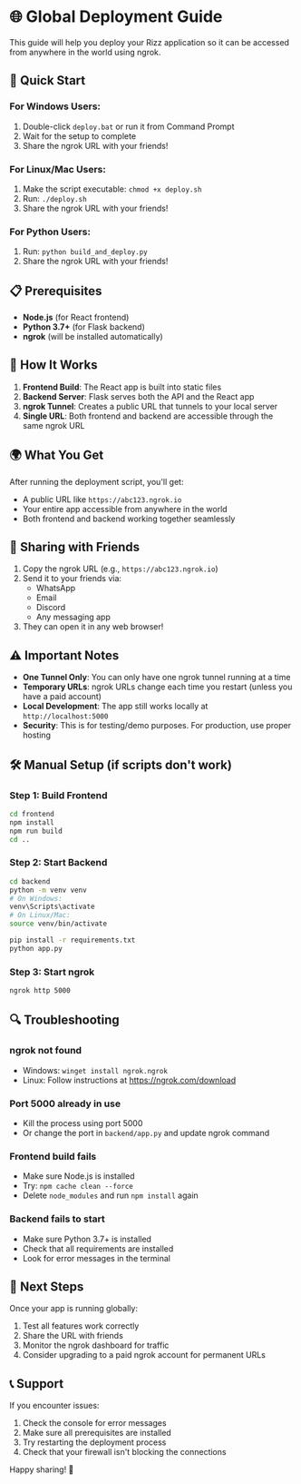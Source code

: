# 🌐 Global Deployment Guide

This guide will help you deploy your Rizz application so it can be accessed from anywhere in the world using ngrok.

## 🚀 Quick Start

### For Windows Users:
1. Double-click `deploy.bat` or run it from Command Prompt
2. Wait for the setup to complete
3. Share the ngrok URL with your friends!

### For Linux/Mac Users:
1. Make the script executable: `chmod +x deploy.sh`
2. Run: `./deploy.sh`
3. Share the ngrok URL with your friends!

### For Python Users:
1. Run: `python build_and_deploy.py`
2. Share the ngrok URL with your friends!

## 📋 Prerequisites

- **Node.js** (for React frontend)
- **Python 3.7+** (for Flask backend)
- **ngrok** (will be installed automatically)

## 🔧 How It Works

1. **Frontend Build**: The React app is built into static files
2. **Backend Server**: Flask serves both the API and the React app
3. **ngrok Tunnel**: Creates a public URL that tunnels to your local server
4. **Single URL**: Both frontend and backend are accessible through the same ngrok URL

## 🌍 What You Get

After running the deployment script, you'll get:
- A public URL like `https://abc123.ngrok.io`
- Your entire app accessible from anywhere in the world
- Both frontend and backend working together seamlessly

## 📱 Sharing with Friends

1. Copy the ngrok URL (e.g., `https://abc123.ngrok.io`)
2. Send it to your friends via:
   - WhatsApp
   - Email
   - Discord
   - Any messaging app
3. They can open it in any web browser!

## ⚠️ Important Notes

- **One Tunnel Only**: You can only have one ngrok tunnel running at a time
- **Temporary URLs**: ngrok URLs change each time you restart (unless you have a paid account)
- **Local Development**: The app still works locally at `http://localhost:5000`
- **Security**: This is for testing/demo purposes. For production, use proper hosting

## 🛠️ Manual Setup (if scripts don't work)

### Step 1: Build Frontend
```bash
cd frontend
npm install
npm run build
cd ..
```

### Step 2: Start Backend
```bash
cd backend
python -m venv venv
# On Windows:
venv\Scripts\activate
# On Linux/Mac:
source venv/bin/activate

pip install -r requirements.txt
python app.py
```

### Step 3: Start ngrok
```bash
ngrok http 5000
```

## 🔍 Troubleshooting

### ngrok not found
- Windows: `winget install ngrok.ngrok`
- Linux: Follow instructions at https://ngrok.com/download

### Port 5000 already in use
- Kill the process using port 5000
- Or change the port in `backend/app.py` and update ngrok command

### Frontend build fails
- Make sure Node.js is installed
- Try: `npm cache clean --force`
- Delete `node_modules` and run `npm install` again

### Backend fails to start
- Make sure Python 3.7+ is installed
- Check that all requirements are installed
- Look for error messages in the terminal

## 🎯 Next Steps

Once your app is running globally:
1. Test all features work correctly
2. Share the URL with friends
3. Monitor the ngrok dashboard for traffic
4. Consider upgrading to a paid ngrok account for permanent URLs

## 📞 Support

If you encounter issues:
1. Check the console for error messages
2. Make sure all prerequisites are installed
3. Try restarting the deployment process
4. Check that your firewall isn't blocking the connections

Happy sharing! 🎉 